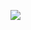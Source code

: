 [![](https://github-readme-stats.vercel.app/api?username=kiobu)](https://github.com/anuraghazra/github-readme-stats)

